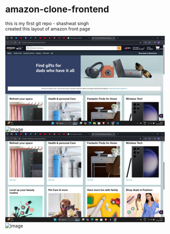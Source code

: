 # amazon-clone-frontend
this is my first git repo - shashwat singh<br>
created this layout of amazon front page

![image](https://github.com/itsshashwatsingh/amazon-clone-frontend/blob/main/Screenshot%202025-04-03%20174939.png)
![image](https://github.com/user-attachments/assets/60e0b348-6fc2-4219-b763-2420f815745e)
![image](https://github.com/itsshashwatsingh/amazon-clone-frontend/blob/main/Screenshot%202025-04-03%20175334.png)
![image]([https://github.com/user-attachments/assets/b5bd2aeb-a5f6-4ac2-b3b0-b64837af7975](https://github.com/itsshashwatsingh/amazon-clone-frontend/blob/main/Screenshot%202025-04-03%20175005.png))
